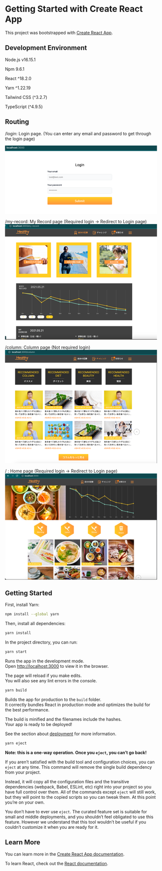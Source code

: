 # Getting Started with Create React App

This project was bootstrapped with [Create React App](https://github.com/facebook/create-react-app).
## Development Environment
Node.js v16.15.1

Npm 9.6.1

React ^18.2.0

Yarn ^1.22.19

Tailwind CSS (^3.2.7)

TypeScript (^4.9.5)

## Routing

/login: Login page. (You can enter any email and password to get through the login page)

![img.png](img.png)

/my-record: My Record page (Required login -> Redirect to Login page)
![img_3.png](img_3.png)

/column: Column page (Not required login)
![img_2.png](img_2.png)

/ : Home page (Required login -> Redirect to Login page)
![img_1.png](img_1.png)

## Getting Started

First, install Yarn:

```bash
npm install --global yarn
```

Then, install all dependencies:

```bash
yarn install
```

In the project directory, you can run:

```bash
yarn start
```

Runs the app in the development mode.\
Open [http://localhost:3000](http://localhost:3000) to view it in the browser.

The page will reload if you make edits.\
You will also see any lint errors in the console.

```bash
yarn build
```

Builds the app for production to the `build` folder.\
It correctly bundles React in production mode and optimizes the build for the best performance.

The build is minified and the filenames include the hashes.\
Your app is ready to be deployed!

See the section about [deployment](https://facebook.github.io/create-react-app/docs/deployment) for more information.

```bash
yarn eject
```

**Note: this is a one-way operation. Once you `eject`, you can’t go back!**

If you aren’t satisfied with the build tool and configuration choices, you can `eject` at any time. This command will
remove the single build dependency from your project.

Instead, it will copy all the configuration files and the transitive dependencies (webpack, Babel, ESLint, etc) right
into your project so you have full control over them. All of the commands except `eject` will still work, but they will
point to the copied scripts so you can tweak them. At this point you’re on your own.

You don’t have to ever use `eject`. The curated feature set is suitable for small and middle deployments, and you
shouldn’t feel obligated to use this feature. However we understand that this tool wouldn’t be useful if you couldn’t
customize it when you are ready for it.

## Learn More

You can learn more in
the [Create React App documentation](https://facebook.github.io/create-react-app/docs/getting-started).

To learn React, check out the [React documentation](https://reactjs.org/).
